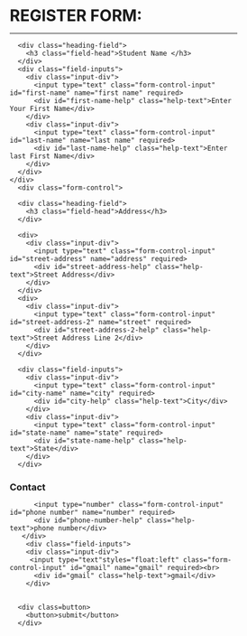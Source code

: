  <!DOCTYPE html>

<link rel="stylesheet"type="text/css"href="styles.css"media="all">
<style>
 * {
  margin: 0px;
  padding: 0px;
  box-sizing: border-box;
}

body {
  font-family: Georgia, "Times New Roman", Times, serif;
  color: orange;
font-size: 2rem;
  padding: .6rem 2rem;
  font-weight: bold;
  color: white;
  background: linear-gradient(to right, blue, green);
  border-radius: 100px;
  box-shadow: rgba(1000, 1000, 1110, 2) 0px 7px 29px 0px;
  cursor: pointer;
  border:none;

  margin:0rem auto;
  padding: 1px 1rem;

  
  
 
}

.container {
  max-width: 45rem;
  margin: 1rem auto;
  padding: 1px 2rem;
  border: 10px solid;
 background-image:url("krish3.jpg");

  background: linear-gradient(to right, blue, green);
  border-radius: 10px;
  box-shadow: rgba(1000, 1000, 1110, 2) 0px 7px 29px 0px;
  cursor: pointer;
  border: none;
 

}

.main-heading {
  font-size: 5rem;
  margin: 2rem 0rem 1rem;
  color: white;
  text-align: center;
}

/* form section */
.form-class {
  margin: 2rem 0px;
}

.form-control {
  display: flex;
  flex-direction: column;
}

.heading-field {
  margin: 1rem 0px 0.6rem;
}

.field-head {
  font-size: 2rem;
}

.input-div {
  margin-bottom: 1rem;
}

.field-inputs {
  display: flex;
  flex-wrap: wrap;
  gap: 2rem;
}

.form-control-input {
  font-size: 1.5rem;
  padding: 0.4rem 0px;
  text-indent: 0.5rem;
  border: none;
  outline: 1px solid #999;
  border-radius: 7px;
  width: 100%;
  color: #999;
}
option {
  color: #999;
}
.radio {
  outline: none;
}

.form-control-input:focus {
  color: #212529;
  background-color: #fff;
  border-color: #86b7fe;
  outline: 0;
  box-shadow: 0 0 0 0.25rem rgb(13 110 253 / 25%);
}

.help-text {
  font-size: 0.7rem;
  margin-top: 0.4rem;
  padding: 0.1rem;
}



h1 {
font-size:4rem;
}
.container::before{
 content:'';
 position: absolute;
 top:-50%
 left:-50%;
 width:380px;
height:420px;
background-color:linear-gradient<0dem,transparent,
  transparent,#45f3ff,#45f3ff,#45f3ff);
  z-index: 1;
  animation: animagte;
}
button{
font-size: 2rem;
  padding: .6rem 2rem;
  font-weight: bold;
  color: white;
  background: linear-gradient(to right, blue, green);
  border-radius: 100px;
  box-shadow: rgba(1000, 1000, 1110, 2) 10px 7px 20px 0px;
  cursor: pointer;
  border: none;
  align-items:center;
  justify-content:center;
  align-items:center;
  
}
  
</style>
<div class="container">
   <h1 main-heading>REGISTER FORM:</h1>
  

  <hr style="color:blue">
  <form class="form-class">
    <div class="form-control">

      <div class="heading-field">
        <h3 class="field-head">Student Name </h3>
      </div>
      <div class="field-inputs">
        <div class="input-div">
          <input type="text" class="form-control-input" id="first-name" name="first name" required>
          <div id="first-name-help" class="help-text">Enter Your First Name</div>
        </div>
        <div class="input-div">
          <input type="text" class="form-control-input" id="last-name" name="last name" required>
          <div id="last-name-help" class="help-text">Enter last First Name</div>
        </div>
      </div>
    </div>
      <div class="form-control">

      <div class="heading-field">
        <h3 class="field-head">Address</h3>
      </div>

      <div>
        <div class="input-div">
          <input type="text" class="form-control-input" id="street-address" name="address" required>
          <div id="street-address-help" class="help-text">Street Address</div>
        </div>
      </div>
      <div>
        <div class="input-div">
          <input type="text" class="form-control-input" id="street-address-2" name="street" required>
          <div id="street-address-2-help" class="help-text">Street Address Line 2</div>
        </div>
      </div>

      <div class="field-inputs">
        <div class="input-div">
          <input type="text" class="form-control-input" id="city-name" name="city" required>
          <div id="city-help" class="help-text">City</div>
        </div>
        <div class="input-div">
          <input type="text" class="form-control-input" id="state-name" name="state" required>
          <div id="state-name-help" class="help-text">State</div>
        </div>
      </div>
 <div class="heading-field">
        <h3 class="field-head">Contact </h3>
      </div>
      <div class="field-inputs">
        <div class="input-div">
         
          <input type="number" class="form-control-input" id="phone number" name="number" required>
          <div id="phone-number-help" class="help-text">phone number</div>
       </div>
        <div class="field-inputs">
        <div class="input-div">
         <input type="text"styles="float:left" class="form-control-input" id="gmail" name="gmail" required><br>
          <div id="gmail" class="help-text">gmail</div>
        </div>
       
       
      <div class=button>
        <button>submit</button>
      </div>
        
